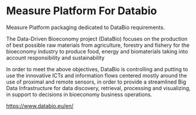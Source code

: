 # Measure Platform For Databio

Measure Platform packaging dedicated to DataBio  requirements.

The Data-Driven Bioeconomy project (DataBio) focuses on the production of best possible raw materials from agriculture, forestry and fishery for the bioeconomy industry to produce food, energy and biomaterials taking into account responsibility and sustainability

In order to meet the above objectives, DataBio is controlling and putting to use the  innovative ICTs and information flows centered mostly around the use of proximal and remote sensors, in order to provide a streamlined Big Data Infrastructure for data discovery, retrieval, processing and visualizing, in support to decisions in bioeconomy business operations.


https://www.databio.eu/en/
